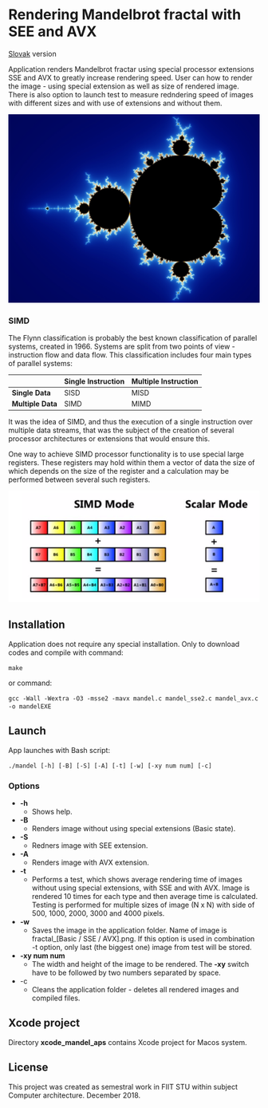 # Rendering Mandelbrot fractal with SEE and AVX

[Slovak](README.sk.md) version

Application renders Mandelbrot fractar using special processor extensions SSE and AVX to greatly increase rendering speed. User can how to render the image - using special extension as well as size of rendered image. There is also option to launch test to measure redndering speed of images with different sizes and with use of extensions and without them.

![Alt text](images/mandelbrot.png?raw=true "Mandelbrot fractal")

### SIMD
The Flynn classification is probably the best known classification of parallel systems, created in 1966. Systems are split
from two points of view - instruction flow and data flow. This classification includes four main types of parallel systems:


|                     | Single Instruction | Multiple Instruction |
| ------------------- | ------------------ | -------------------- |
|   **Single Data**   |        SISD        |        MISD          |
|  **Multiple Data**  |        SIMD        |        MIMD          |

It was the idea of SIMD, and thus the execution of a single instruction over multiple data streams, that was the subject of the creation of several processor architectures or extensions that would ensure this.

One way to achieve SIMD processor functionality is to use special large registers. These registers may hold within them a vector of data the size of which depends on the size of the register and a calculation may be performed between several such registers.

![Alt text](images/simd_registers.png "SIMD")

## Installation
Application does not require any special installation. Only to download codes and compile with command:
```
make
```
or command:
```
gcc -Wall -Wextra -O3 -msse2 -mavx mandel.c mandel_sse2.c mandel_avx.c -o mandelEXE
```

## Launch
App launches with Bash script:
```
./mandel [-h] [-B] [-S] [-A] [-t] [-w] [-xy num num] [-c]
```
### Options
- **-h** 
	* Shows help.
- **-B**
	* Renders image without using special extensions (Basic state).
- **-S**
	* Redners image with SEE extension.
- **-A**
	* Renders image with AVX extension.
- **-t**
	* Performs a test, which shows average rendering time of images without using special extensions, with SSE and with AVX. Image is rendered 10 times for each type and then average time is calculated. Testing is performed for multiple sizes of image (N x N) with side of 500, 1000, 2000, 3000 and 4000 pixels.
- **-w**
	* Saves the image in the application folder. Name of image is fractal_[Basic / SSE / AVX].png. If this option is used in combination -t option, only last (the biggest one) image from test will be stored.
- **-xy num num**
	* The width and height of the image to be rendered. The **-xy** switch have to be followed by two numbers separated by space.
- -c
	* Cleans the application folder - deletes all rendered images and compiled files.

## Xcode project
Directory **xcode_mandel_aps** contains Xcode project for Macos system.

## License
This project was created as semestral work in FIIT STU within subject Computer architecture. December 2018.

